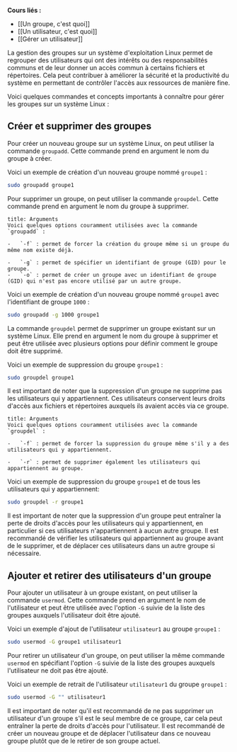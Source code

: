 **Cours liés :**
- [[Un groupe, c'est quoi]]
- [[Un utilisateur, c'est quoi]]
- [[Gérer un utilisateur]]

La gestion des groupes sur un système d'exploitation Linux permet de regrouper des utilisateurs qui ont des intérêts ou des responsabilités communs et de leur donner un accès commun à certains fichiers et répertoires. Cela peut contribuer à améliorer la sécurité et la productivité du système en permettant de contrôler l'accès aux ressources de manière fine.

Voici quelques commandes et concepts importants à connaître pour gérer les groupes sur un système Linux :

## Créer et supprimer des groupes

Pour créer un nouveau groupe sur un système Linux, on peut utiliser la commande `groupadd`. Cette commande prend en argument le nom du groupe à créer.

Voici un exemple de création d'un nouveau groupe nommé `groupe1` :

```bash
sudo groupadd groupe1
```

Pour supprimer un groupe, on peut utiliser la commande `groupdel`. Cette commande prend en argument le nom du groupe à supprimer.

```ad-info
title: Arguments
Voici quelques options couramment utilisées avec la commande `groupadd` :

-   `-f` : permet de forcer la création du groupe même si un groupe du même nom existe déjà.
  
-   `-g` : permet de spécifier un identifiant de groupe (GID) pour le groupe.
-   `-o` : permet de créer un groupe avec un identifiant de groupe (GID) qui n'est pas encore utilisé par un autre groupe.
```

Voici un exemple de création d'un nouveau groupe nommé `groupe1` avec l'identifiant de groupe `1000` :

```bash
sudo groupadd -g 1000 groupe1
```

La commande `groupdel` permet de supprimer un groupe existant sur un système Linux. Elle prend en argument le nom du groupe à supprimer et peut être utilisée avec plusieurs options pour définir comment le groupe doit être supprimé.

Voici un exemple de suppression du groupe `groupe1` :

```bash
sudo groupdel groupe1
```

Il est important de noter que la suppression d'un groupe ne supprime pas les utilisateurs qui y appartiennent. Ces utilisateurs conservent leurs droits d'accès aux fichiers et répertoires auxquels ils avaient accès via ce groupe.

```ad-info
title: Arguments
Voici quelques options couramment utilisées avec la commande `groupdel` :

-   `-f` : permet de forcer la suppression du groupe même s'il y a des utilisateurs qui y appartiennent.
  
-   `-r` : permet de supprimer également les utilisateurs qui appartiennent au groupe.
```

Voici un exemple de suppression du groupe `groupe1` et de tous les utilisateurs qui y appartiennent:

```bash
sudo groupdel -r groupe1
```

Il est important de noter que la suppression d'un groupe peut entraîner la perte de droits d'accès pour les utilisateurs qui y appartiennent, en particulier si ces utilisateurs n'appartiennent à aucun autre groupe. Il est recommandé de vérifier les utilisateurs qui appartiennent au groupe avant de le supprimer, et de déplacer ces utilisateurs dans un autre groupe si nécessaire.

## Ajouter et retirer des utilisateurs d'un groupe

Pour ajouter un utilisateur à un groupe existant, on peut utiliser la commande `usermod`. Cette commande prend en argument le nom de l'utilisateur et peut être utilisée avec l'option `-G` suivie de la liste des groupes auxquels l'utilisateur doit être ajouté.

Voici un exemple d'ajout de l'utilisateur `utilisateur1` au groupe `groupe1` :

```bash
sudo usermod -G groupe1 utilisateur1
```

Pour retirer un utilisateur d'un groupe, on peut utiliser la même commande `usermod` en spécifiant l'option `-G` suivie de la liste des groupes auxquels l'utilisateur ne doit pas être ajouté.

Voici un exemple de retrait de l'utilisateur `utilisateur1` du groupe `groupe1` :

```bash
sudo usermod -G "" utilisateur1
```

Il est important de noter qu'il est recommandé de ne pas supprimer un utilisateur d'un groupe s'il est le seul membre de ce groupe, car cela peut entraîner la perte de droits d'accès pour l'utilisateur. Il est recommandé de créer un nouveau groupe et de déplacer l'utilisateur dans ce nouveau groupe plutôt que de le retirer de son groupe actuel.